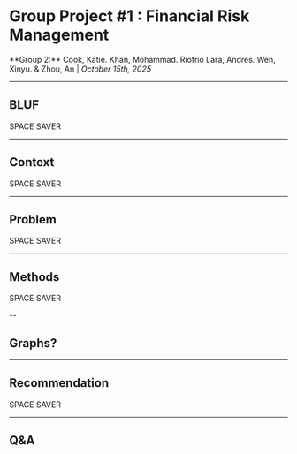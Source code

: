 <!-- .slide: class="title-slide" -->
# Group Project #1 : Financial Risk Management
<div class="subtitle">**Group 2:** Cook, Katie. Khan, Mohammad. Riofrio Lara, Andres. Wen, Xinyu. & Zhou, An | <em>October 15th, 2025</em></div>
</section>

---

## BLUF
SPACE SAVER

---

## Context
SPACE SAVER

---

## Problem
SPACE SAVER

---

## Methods
SPACE SAVER

--
## Graphs?


---

## Recommendation
SPACE SAVER

---

## Q&A
